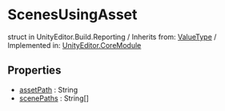 # ScenesUsingAsset
struct in UnityEditor.Build.Reporting
 / Inherits from: <a href="https://docs.unity3d.com/6000.1/Documentation/ScriptReference/ValueType.html">ValueType</a> / Implemented in: <a href="https://docs.unity3d.com/6000.1/Documentation/ScriptReference/UnityEditor.CoreModule.html">UnityEditor.CoreModule</a>

## Properties
- <a href="https://docs.unity3d.com/6000.1/Documentation/ScriptReference/ScenesUsingAsset-assetPath.html">assetPath</a> : String
- <a href="https://docs.unity3d.com/6000.1/Documentation/ScriptReference/ScenesUsingAsset-scenePaths.html">scenePaths</a> : String[]
